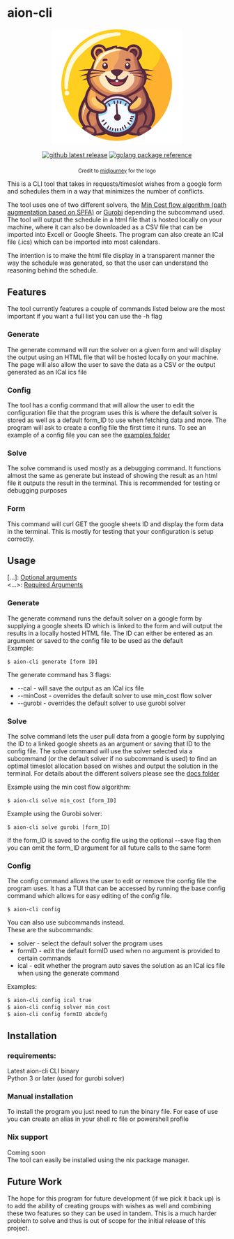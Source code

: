 # aion-cli
<p align="center">
<img src="src/html/css/aion_logo.png" alt="aion_logo" width="300"/>
</p>
<p align="center">
<a href="https://github.com/Slug-Boi/aion-cli/src/releases/latest"><img src="https://img.shields.io/github/v/release/Slug-Boi/aion-cli?logo=github" alt="github latest release"></a>
<a href="https://pkg.go.dev/github.com/Slug-Boi/aion-cli"><img src="https://img.shields.io/badge/_-reference-blue?logo=go&label=%E2%80%8E%20" alt="golang package reference"></a>
</p>
<p align="center">
<sub>
Credit to <a href="https://www.midjourney.com/">midjourney</a> for the logo
</sub>
</p>

This is a CLI tool that takes in requests/timeslot wishes from a google form and schedules them in a way that minimizes the number of conflicts.  

The tool uses one of two different solvers, the [Min Cost flow algorithm (path augmentation based on SPFA)](https://cp-algorithms.com/graph/min_cost_flow.html) or [Gurobi](https://www.gurobi.com/resources/mixed-integer-programming-mip-a-primer-on-the-basics/) depending the subcommand used. The tool will output the schedule in a html file that is hosted locally on your machine, where it can also be downloaded as a CSV file that can be imported into Excell or Google Sheets. The program can also create an ICal file (.ics) which can be imported into most calendars.

The intention is to make the html file display in a transparent manner the way the schedule was generated, so that the user can understand the reasoning behind the schedule.

## Features
The tool currently features a couple of commands listed below are the most important if you want a full list you can use the -h flag

### Generate 
The generate command will run the solver on a given form and will display the output using an HTML file that will be hosted locally on your machine. The page will also allow the user to save the data as a CSV or the output generated as an ICal ics file

### Config
The tool has a config command that will allow the user to edit the configuration file that the program uses this is where the default solver is stored as well as a default form_ID to use when fetching data and more. 
The program will ask to create a config file the first time it runs. To see an example of a config file you can see the [examples folder](https://github.com/Slug-Boi/aion-cli/src/blob/master/examples/example_config.json)

### Solve
The solve command is used mostly as a debugging command. It functions almost the same as generate but instead of showing the result as an html file it outputs the result in the terminal. This is recommended for testing or debugging purposes

### Form 
This command will curl GET the google sheets ID and display the form data in the terminal. This is mostly for testing that your configuration is setup correctly.


## Usage 
[...]: <u>Optional arguments</u>  
<...>: <u>Required Arguments</u>

### Generate
The generate command runs the default solver on a google form by supplying a google sheets ID which is linked to the form and will output the results in a locally hosted HTML file. The ID can either be entered as an argument or saved to the config file to be used as the default  
Example:
```
$ aion-cli generate [form ID]
```
The generate command has 3 flags:  
- --cal - will save the output as an ICal ics file
- --minCost - overrides the default solver to use min_cost flow solver
- --gurobi - overrides the default solver to use gurobi solver

### Solve
The solve command lets the user pull data from a google form by supplying the ID to a linked google sheets as an argument or saving that ID to the config file. The solve command will use the solver selected via a subcommand (or the default solver if no subcommand is used) to find an optimal timeslot allocation based on wishes and output the solution in the terminal. For details about the different solvers please see the [docs folder](https://github.com/Slug-Boi/aion-cli/src/blob/master/docs/useful_links.md)

Example using the min cost flow algorithm:  
```
$ aion-cli solve min_cost [form_ID]
```  

Example using the Gurobi solver:  
```
$ aion-cli solve gurobi [form_ID]
```  

If the form_ID is saved to the config file using the optional --save flag then you can omit the form_ID argument for all future calls to the same form

### Config
The config command allows the user to edit or remove the config file the program uses. It has a TUI that can be accessed by running the base config command which allows for easy editing of the config file.  
```
$ aion-cli config
```

You can also use subcommands instead.  
These are the subcommands:  
- solver - select the default solver the program uses
- formID - edit the default formID used when no argument is provided to certain commands
- ical - edit whether the program auto saves the solution as an ICal ics file when using the generate command 

Examples:
```
$ aion-cli config ical true
$ aion-cli config solver min_cost
$ aion-cli config formID abcdefg
```


## Installation
### requirements:
Latest aion-cli CLI binary  
Python 3 or later (used for gurobi solver)  
  

### Manual installation
To install the program you just need to run the binary file. For ease of use you can create an alias in your shell rc file or powershell profile

### Nix support
Coming soon  
The tool can easily be installed using the nix package manager.  

## Future Work
The hope for this program for future development (if we pick it back up) is to add the ability of creating groups with wishes as well and combining these two features so they can be used in tandem. This is a much harder problem to solve and thus is out of scope for the initial release of this project.




